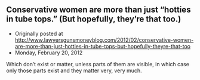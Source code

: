 ## Conservative women are more than just “hotties in tube tops.” (But hopefully, they’re that too.)

 * Originally posted at http://www.lawyersgunsmoneyblog.com/2012/02/conservative-women-are-more-than-just-hotties-in-tube-tops-but-hopefully-theyre-that-too
 * Monday, February 20, 2012

Which don’t exist or matter, unless parts of them are visible, in which case only those parts exist and they matter very, very much.